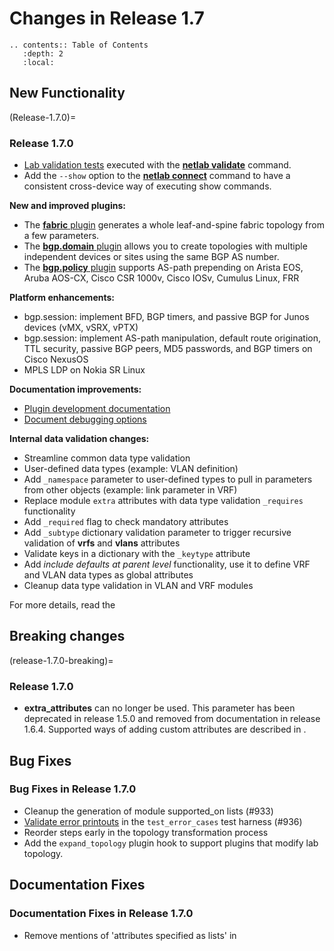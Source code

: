 # Changes in Release 1.7

```eval_rst
.. contents:: Table of Contents
   :depth: 2
   :local:
```

## New Functionality

(Release-1.7.0)=
### Release 1.7.0

* [Lab validation tests](../topology/validate.md) executed with the **[netlab validate](../netlab/validate.md)** command.
* Add the `--show` option to the **[netlab connect](../netlab/connect.md)** command to have a consistent cross-device way of executing show commands.

**New and improved plugins:**

* The [**fabric** plugin](../plugins/fabric.md) generates a whole leaf-and-spine fabric topology from a few parameters.
* The [**bgp.domain** plugin](../plugins/bgp.domain.md) allows you to create topologies with multiple independent devices or sites using the same BGP AS number.
* The [**bgp.policy** plugin](../plugins/bgp.policy.md) supports AS-path prepending on Arista EOS, Aruba AOS-CX, Cisco CSR 1000v, Cisco IOSv, Cumulus Linux, FRR

**Platform enhancements:**

* bgp.session: implement BFD, BGP timers, and passive BGP for Junos devices (vMX, vSRX, vPTX)
* bgp.session: implement AS-path manipulation, default route origination, TTL security, passive BGP peers, MD5 passwords, and BGP timers on Cisco NexusOS
* MPLS LDP on Nokia SR Linux

**Documentation improvements:**

* [Plugin development documentation](../dev/plugins.md)
* [Document debugging options](dev-transform-debugging)

**Internal data validation changes:**

* Streamline common data type validation
* User-defined data types (example: VLAN definition)
* Add `_namespace` parameter to user-defined types to pull in parameters from other objects (example: link parameter in VRF)
* Replace module `extra` attributes with data type validation `_requires` functionality
* Add `_required` flag to check mandatory attributes
* Add `_subtype` dictionary validation parameter to trigger recursive validation of **vrfs** and **vlans** attributes
* Validate keys in a dictionary with the `_keytype` attribute
* Add _include defaults at parent level_ functionality, use it to define VRF and VLAN data types as global attributes
* Cleanup data type validation in VLAN and VRF modules

For more details, read the [](../dev/validation.md)

## Breaking changes

(release-1.7.0-breaking)=
### Release 1.7.0

* **extra_attributes** can no longer be used. This parameter has been deprecated in release 1.5.0 and removed from documentation in release 1.6.4. Supported ways of adding custom attributes are described in [](../extend-attributes.md).

## Bug Fixes

### Bug Fixes in Release 1.7.0

* Cleanup the generation of module supported_on lists (#933)
* [Validate error printouts](../dev/tests.md) in the `test_error_cases` test harness (#936)
* Reorder steps early in the topology transformation process
* Add the `expand_topology` plugin hook to support plugins that modify lab topology.

## Documentation Fixes

### Documentation Fixes in Release 1.7.0

* Remove mentions of 'attributes specified as lists' in [](../dev/validation.md)
